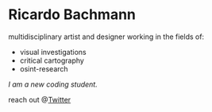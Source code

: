 # Ricardo Bachmann
multidisciplinary artist and designer working in the fields of:
- visual investigations
- critical cartography 
- osint-research

*I am a new coding student.* 

reach out @[Twitter](https://twitter.com/rcrdbchmnn)


